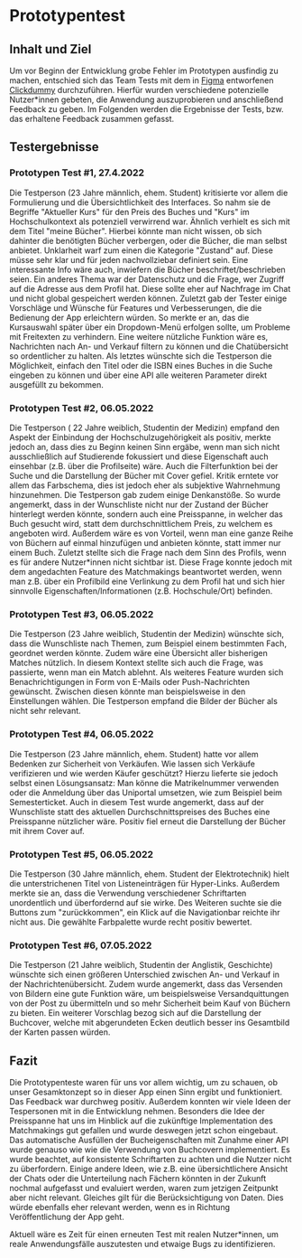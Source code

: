 # Prototypentest

## Inhalt und Ziel

Um vor Beginn der Entwicklung grobe Fehler im Prototypen ausfindig zu machen, entschied sich das Team Tests mit dem in [Figma](https://www.figma.com/) entworfenen [Clickdummy](Design.md#figma-prototyp) durchzuführen.
Hierfür wurden verschiedene potenzielle Nutzer*innen gebeten, die Anwendung auszuprobieren und anschließend Feedback zu geben.
Im Folgenden werden die Ergebnisse der Tests, bzw. das erhaltene Feedback zusammen gefasst.

## Testergebnisse

### Prototypen Test #1, 27.4.2022
Die Testperson (23 Jahre männlich, ehem. Student) kritisierte vor allem die Formulierung und die Übersichtlichkeit des Interfaces. So nahm sie de Begriffe "Aktueller Kurs" für den Preis des Buches und "Kurs" im Hochschulkontext als potenziell verwirrend war. Ähnlich verhielt es sich mit dem Titel "meine Bücher". Hierbei könnte man nicht wissen, ob sich dahinter die benötigten Bücher verbergen, oder die Bücher, die man selbst anbietet.
Unklarheit warf zum einen die Kategorie "Zustand" auf. Diese müsse sehr klar und für jeden nachvollziebar definiert sein. Eine interessante Info wäre auch, inwiefern die Bücher beschriftet/beschrieben seien.
Ein anderes Thema war der Datenschutz und die Frage, wer Zugriff auf die Adresse aus dem Profil hat. Diese sollte eher auf Nachfrage im Chat und nicht global gespeichert werden können.
Zuletzt gab der Tester einige Vorschläge und Wünsche für Features und Verbesserungen, die die Bedienung der App erleichtern würden. So merkte er an, das die Kursauswahl später über ein Dropdown-Menü erfolgen sollte, um Probleme mit Freitexten zu verhindern. Eine weitere nützliche Funktion wäre es, Nachrichten nach An- und Verkauf filtern zu können und die Chatübersicht so ordentlicher zu halten.
Als letztes wünschte sich die Testperson die Möglichkeit, einfach den Titel oder die ISBN eines Buches in die Suche eingeben zu können und über eine API alle weiteren Parameter direkt ausgefüllt zu bekommen. 

### Prototypen Test #2, 06.05.2022
Die Testperson ( 22 Jahre weiblich, Studentin der Medizin) empfand den Aspekt der Einbindung der Hochschulzugehörigkeit als positiv, merkte jedoch an, dass dies zu Beginn keinen Sinn ergäbe, wenn man sich nicht ausschließlich auf Studierende fokussiert und diese Eigenschaft auch einsehbar (z.B. über die Profilseite) wäre.
Auch die Filterfunktion bei der Suche und die Darstellung der Bücher mit Cover gefiel. 
Kritik erntete vor allem das Farbschema, dies ist jedoch eher als subjektive Wahrnehmung hinzunehmen.
Die Testperson gab zudem einige Denkanstöße. So wurde angemerkt, dass in der Wunschliste nicht nur der Zustand der Bücher hinterlegt werden könnte, sondern auch eine Preisspanne, in welcher das Buch gesucht wird, statt dem durchschnittlichem Preis, zu welchem es angeboten wird.
Außerdem wäre es von Vorteil, wenn man eine ganze Reihe von Büchern auf einmal hinzufügen und anbieten könnte, statt immer nur einem Buch.
Zuletzt stellte sich die Frage nach dem Sinn des Profils, wenn es für andere Nutzer*innen nicht sichtbar ist.
Diese Frage konnte jedoch mit dem angedachten Feature des Matchmakings beantwortet werden, wenn man z.B. über ein Profilbild eine Verlinkung zu dem Profil hat und sich hier sinnvolle Eigenschaften/Informationen (z.B. Hochschule/Ort) befinden.

### Prototypen Test #3, 06.05.2022
Die Testperson (23 Jahre weiblich, Studentin der Medizin) wünschte sich, dass die Wunschliste nach Themen, zum Beispiel einem bestimmten Fach, geordnet werden könnte.
Zudem wäre eine Übersicht aller bisherigen Matches nützlich. In diesem Kontext stellte sich auch die Frage, was passierte, wenn man ein Match ablehnt.
Als weiteres Feature wurden sich Benachrichtigungen in Form von E-Mails oder Push-Nachrichten gewünscht. Zwischen diesen könnte man beispielsweise in den Einstellungen wählen.
Die Testperson empfand die Bilder der Bücher als nicht sehr relevant.


### Prototypen Test #4, 06.05.2022
Die Testperson (23 Jahre männlich, ehem. Student) hatte vor allem Bedenken zur Sicherheit von Verkäufen. Wie lassen sich Verkäufe verifizieren und wie werden Käufer geschützt? 
Hierzu lieferte sie jedoch selbst einen Lösungsansatz: Man könne die Matrikelnummer verwenden oder die Anmeldung über das Uniportal umsetzen, wie zum Beispiel beim Semesterticket.
Auch in diesem Test wurde angemerkt, dass auf der Wunschliste statt des aktuellen Durchschnittspreises des Buches eine Preisspanne nützlicher wäre.
Positiv fiel erneut die Darstellung der Bücher mit ihrem Cover auf.


### Prototypen Test #5, 06.05.2022
Die Testperson (30 Jahre männlich, ehem. Student der Elektrotechnik) hielt die unterstrichenen Titel von Listeneinträgen für Hyper-Links.
Außerdem merkte sie an, dass die Verwendung verschiedener Schriftarten unordentlich und überfordernd auf sie wirke.
Des Weiteren suchte sie die Buttons zum "zurückkommen", ein Klick auf die Navigationbar reichte ihr nicht aus.
Die gewählte Farbpalette wurde recht positiv bewertet.


### Prototypen Test #6, 07.05.2022
Die Testperson (21 Jahre weiblich, Studentin der Anglistik, Geschichte) wünschte sich einen größeren Unterschied zwischen An- und Verkauf in der Nachrichtenübersicht.
Zudem wurde angemerkt, dass das Versenden von Bildern eine gute Funktion wäre, um beispielsweise Versandquittungen von der Post zu übermitteln und so mehr Sicherheit beim Kauf von Büchern zu bieten.
Ein weiterer Vorschlag bezog sich auf die Darstellung der Buchcover, welche mit abgerundeten Ecken deutlich besser ins Gesamtbild der Karten passen würden.


## Fazit
Die Prototypenteste waren für uns vor allem wichtig, um zu schauen, ob unser Gesamktonzept so in dieser App einen Sinn ergibt und funktioniert. Das Feedback war durchweg positiv. 
Außerdem konnten wir viele Ideen der Tespersonen mit in die Entwicklung nehmen.
Besonders die Idee der Preisspanne hat uns im Hinblick auf die zukünftige Implementation des Matchmakings gut gefallen und wurde deswegen jetzt schon eingebaut.
Das automatische Ausfüllen der Bucheigenschaften mit Zunahme einer API wurde genauso wie wie die Verwendung von Buchcovern implementiert. 
Es wurde beachtet, auf konsistente Schriftarten zu achten und die Nutzer nicht zu überfordern.
Einige andere Ideen, wie z.B. eine übersichtlichere Ansicht der Chats oder die Unterteilung nach Fächern könnten in der Zukunft nochmal aufgefasst und evaluiert werden, waren zum jetzigen Zeitpunkt aber nicht relevant. Gleiches gilt für die Berücksichtigung von Daten. Dies würde ebenfalls eher relevant werden, wenn es in Richtung Veröffentlichung der App geht.

Aktuell wäre es Zeit für einen erneuten Test mit realen Nutzer*innen, um reale Anwendungsfälle auszutesten und etwaige Bugs zu identifizieren.